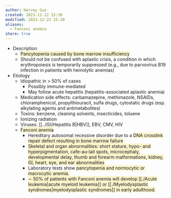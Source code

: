 ```yaml
---
author: Harvey Guo
created: 2023-12-22 15:20
modified: 2023-12-22 15:20
aliases:
  - Fanconi anemia
share: true
---
```

- Description
	- <span style="background:rgba(240, 200, 0, 0.2)">Pancytopenia caused by bone marrow insufficiency </span>
	- Should not be confused with aplastic crisis, a condition in which erythropoiesis is temporarily suppressed (e.g., due to parvovirus B19 infection in patients with hemolytic anemias)
- Etiology
	- Idiopathic in > 50% of cases
		- Possibly immune-mediated
		- May follow acute hepatitis (hepatitis-associated aplastic anemia)
	- Medication side effects: carbamazepine, methimazole, NSAIDs, chloramphenicol, propylthiouracil, sulfa drugs, cytostatic drugs (esp. alkylating agents and antimetabolites) 
	- Toxins: benzene, cleaning solvents, insecticides, toluene
	- Ionizing radiation
	- Viruses: [[../GI/Hepatitis B|HBV]], EBV, CMV, HIV
	- <span style="background:rgba(240, 200, 0, 0.2)">Fanconi anemia</span>
		- Hereditary autosomal recessive disorder due to a <span style="background:rgba(240, 200, 0, 0.2)">DNA crosslink repair defect resulting in bone marrow failure</span>
		- <span style="background:rgba(240, 200, 0, 0.2)">Skeletal and organ abnormalities: short stature, hypo- and hyperpigmentation, cafe-au-lait spots, microcephaly, developmental delay, thumb and forearm malformations, kidney, GI, heart, eye, and ear abnormalities</span>
		- Laboratory tests show <span style="background:rgba(240, 200, 0, 0.2)">pancytopenia and normocytic or macrocytic anemia.</span>
		- <span style="background:rgba(240, 200, 0, 0.2)">∼ 50% of patients with Fanconi anemia will develop [[./Acute leukemia|acute myeloid leukemia]] or [[./Myelodysplastic syndromes|myelodysplastic syndromes]] in early adulthood.</span>